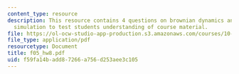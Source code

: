 ```yaml
---
content_type: resource
description: This resource contains 4 questions on brownian dynamics and monte carlo
  simulation to test students understanding of course material.
file: https://ol-ocw-studio-app-production.s3.amazonaws.com/courses/10-34-numerical-methods-applied-to-chemical-engineering-fall-2005/f59fa14badd87266a756d253aee3c105_f05_hw8.pdf
file_type: application/pdf
resourcetype: Document
title: f05_hw8.pdf
uid: f59fa14b-add8-7266-a756-d253aee3c105
---
```

